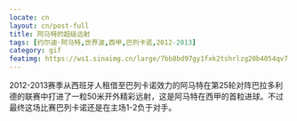 ```yaml
---
locate: cn
layout: cn/post-full
title: 阿马特的超级远射
tags: [约尔迪·阿马特,世界波,西甲,巴列卡诺,2012-2013]
category: gif
featimg: https://ws1.sinaimg.cn/large/7bb8bd97gy1fxk2tshrlzg20b4054qv7.gif
---
```


2012-2013赛季从西班牙人租借至巴列卡诺效力的阿马特在第25轮对阵巴拉多利德的联赛中打进了一粒50米开外精彩远射，这是阿马特在西甲的首粒进球。不过最终这场比赛巴列卡诺还是在主场1-2负于对手。